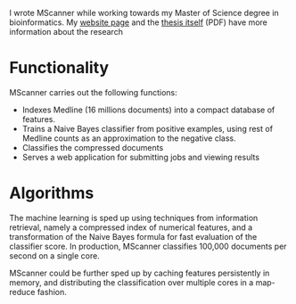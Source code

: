 I wrote MScanner while working towards my Master of Science degree in bioinformatics.  My [website page](https://sites.google.com/site/grahampoulter/m-sc-thesis) and the  [thesis itself](https://sites.google.com/site/grahampoulter/m-sc-thesis/masters-thesis.pdf?attredirects=0) (PDF) have more information about the research

# Functionality #

MScanner carries out the following functions:
  * Indexes Medline (16 millions documents) into a compact database of features.
  * Trains a Naive Bayes classifier from positive examples, using rest of Medline counts as an approximation to the negative class.
  * Classifies the compressed documents
  * Serves a web application for submitting jobs and viewing results

# Algorithms #

The machine learning is sped up using techniques from  information retrieval, namely a compressed index of numerical features, and a transformation of the Naive Bayes formula for fast evaluation of the classifier score.  In production, MScanner classifies 100,000 documents per second on a single core.

MScanner could be further sped up by caching features persistently in memory, and distributing the classification over multiple cores in a map-reduce fashion.